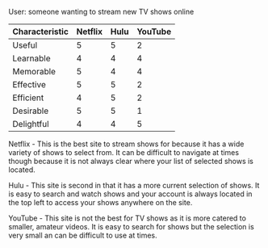 User: someone wanting to stream new TV shows online

| Characteristic | Netflix | Hulu | YouTube |
|----------------|---------|------|---------|
|   Useful       |    5    |  5	  |	   2    |
|	Learnable    |    4    |  4	  |	   4    |
|	Memorable    |    5    |  4	  |	   4    |
|	Effective    |    5    |  5	  |	   2    |
|	Efficient    |    4    |  5	  |	   2    |
|	Desirable    |    5    |  5	  |	   1    |
|	Delightful   |    4    |  4	  |	   5    |


Netflix - This is the best site to stream shows for because it has a wide variety of shows to select from. It can be difficult to navigate at times though because it is not always clear where your list of selected shows is located.

Hulu - This site is second in that it has a more current selection of shows. It is easy to search and watch shows and your account is always located in the top left to access your shows anywhere on the site.

YouTube - This site is not the best for TV shows as it is more catered to smaller, amateur videos. It is easy to search for shows but the selection is very small an can be difficult to use at times.
